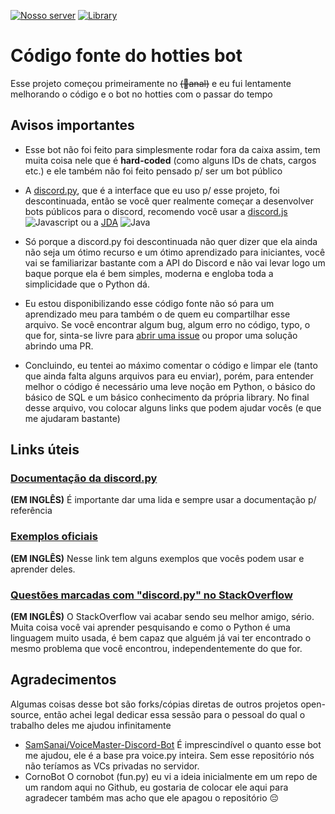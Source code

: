 [![Nosso server](https://img.shields.io/discord/862471633805377587?label=Hotties%20on%20Duty&logo=discord&logoColor=ffffff&color=7389D8&labelColor=6A7EC2)](https://discord.com/invite/XkktbUwwN7)	[![Library](https://img.shields.io/static/v1?label=Constru%C3%ADdo%20com&logo=python&logoColor=ffffff&message=discord.py&color=blue)](https://github.com/Rapptz/discord.py)

# Código fonte do hotties bot
Esse projeto começou primeiramente no ~~(🦆anal)~~ e eu fui lentamente melhorando o código e o bot no hotties com o passar do tempo

## Avisos importantes
 - Esse bot não foi feito para simplesmente rodar fora da caixa assim,
   tem muita coisa nele que é **hard-coded** (como alguns IDs de chats,
   cargos etc.) e ele também não foi feito pensado p/ ser um bot público
   
 - A [discord.py](https://github.com/Rapptz/discord.py), que é a interface que eu uso p/ esse projeto, foi descontinuada, então se você quer realmente começar a desenvolver bots públicos para o discord, recomendo você usar a [discord.js](https://github.com/discordjs/discord.js/) ![Javascript](https://img.icons8.com/color/24/000000/javascript--v1.png%22) ou a [JDA](https://github.com/DV8FromTheWorld/JDA) ![Java](https://img.icons8.com/color/24/000000/java-coffee-cup-logo--v1.png)
 - Só porque a discord.py foi descontinuada não quer dizer que ela ainda não seja um ótimo recurso e um ótimo aprendizado para iniciantes, você vai se familiarizar bastante com a API do Discord e não vai levar logo um baque porque ela é bem simples, moderna e engloba toda a simplicidade que o Python dá.
 - Eu estou disponibilizando esse código fonte não só para um aprendizado meu para também o de quem eu compartilhar esse arquivo. Se você encontrar algum bug, algum erro no código, typo, o que for, sinta-se livre para [abrir uma issue](https://github.com/bieldlucacn/hottiesbot/issues/new) ou propor uma solução abrindo uma PR.
 - Concluindo, eu tentei ao máximo comentar o código e limpar ele (tanto que ainda falta alguns arquivos para eu enviar), porém, para entender melhor o código é necessário uma leve noção em Python, o básico do básico de SQL e um básico conhecimento da própria library. No final desse arquivo, vou colocar alguns links que podem ajudar vocês (e que me ajudaram bastante)

## Links úteis
### [Documentação da discord.py](https://discordpy.readthedocs.io/en/stable/api.html)
**(EM INGLÊS)** É importante dar uma lida e sempre usar a documentação p/ referência
### [Exemplos oficiais](https://github.com/Rapptz/discord.py/tree/master/examples)
**(EM INGLÊS)** Nesse link tem alguns exemplos que vocês podem usar e aprender deles.
### [Questões marcadas com "discord.py" no StackOverflow](https://stackoverflow.com/questions/tagged/discord.py)
**(EM INGLÊS)** O StackOverflow vai acabar sendo seu melhor amigo, sério. Muita coisa você vai aprender pesquisando e como o Python é uma linguagem muito usada, é bem capaz que alguém já vai ter encontrado o mesmo problema que você encontrou, independentemente do que for.

## Agradecimentos
Algumas coisas desse bot são forks/cópias diretas de outros projetos open-source, então achei legal dedicar essa sessão para o pessoal do qual o trabalho deles me ajudou infinitamente

 - [SamSanai/VoiceMaster-Discord-Bot](https://github.com/SamSanai/VoiceMaster-Discord-Bot)
É imprescindível o quanto esse bot me ajudou, ele é a base pra voice.py inteira. Sem esse repositório nós não teríamos as VCs privadas no servidor.
 - CornoBot
O cornobot (fun.py) eu vi a ideia inicialmente em um repo de um random aqui no Github, eu gostaria de colocar ele aqui para agradecer também mas acho que ele apagou o repositório 😔
